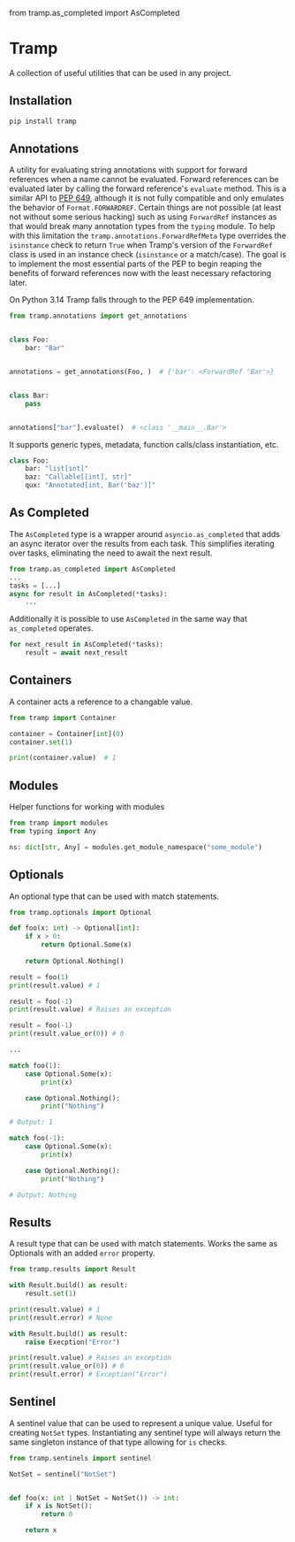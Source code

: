 from tramp.as_completed import AsCompleted

# Tramp

A collection of useful utilities that can be used in any project.

## Installation

```python
pip install tramp
```

## Annotations

A utility for evaluating string annotations with support for forward references when a name cannot be evaluated. Forward references can be evaluated later by calling the forward reference's `evaluate` method. This is a similar API to [PEP 649](https://peps.python.org/pep-0649/), although it is not fully compatible and only emulates the behavior of `Format.FORWARDREF`. Certain things are not possible (at least not without some serious hacking) such as using `ForwardRef` instances as that would break many annotation types from the `typing` module. To help with this limitation the `tramp.annotations.ForwardRefMeta` type overrides the `isinstance` check to return `True` when Tramp's version of the `ForwardRef` class is used in an instance check (`isinstance` or a match/case). The goal is to implement the most essential parts of the PEP to begin reaping the benefits of forward references now with the least necessary refactoring later.

On Python 3.14 Tramp falls through to the PEP 649 implementation.

```python
from tramp.annotations import get_annotations


class Foo:
    bar: "Bar"


annotations = get_annotations(Foo, )  # {'bar': <ForwardRef 'Bar'>}


class Bar:
    pass


annotations["bar"].evaluate()  # <class '__main__.Bar'>
```
It supports generic types, metadata, function calls/class instantiation, etc.
```python
class Foo:
    bar: "list[int]"
    baz: "Callable[[int], str]"
    qux: "Annotated[int, Bar('baz')]"
```

## As Completed

The `AsCompleted` type is a wrapper around `asyncio.as_completed` that adds an async iterator over the results from each task. This simplifies iterating over tasks, eliminating the need to await the next result.

```py
from tramp.as_completed import AsCompleted
...
tasks = [...]
async for result in AsCompleted(*tasks):
    ...
```

Additionally it is possible to use `AsCompleted` in the same way that `as_completed` operates.

```py
for next_result in AsCompleted(*tasks):
    result = await next_result
```

## Containers

A container acts a reference to a changable value.

```python
from tramp import Container

container = Container[int](0)
container.set(1)

print(container.value)  # 1
```

## Modules

Helper functions for working with modules

```python
from tramp import modules
from typing import Any

ns: dict[str, Any] = modules.get_module_namespace("some_module")
```

## Optionals

An optional type that can be used with match statements.

```python
from tramp.optionals import Optional

def foo(x: int) -> Optional[int]:
    if x > 0:
        return Optional.Some(x)
        
    return Optional.Nothing()

result = foo(1)
print(result.value) # 1

result = foo(-1)
print(result.value) # Raises an exception

result = foo(-1)
print(result.value_or(0)) # 0

...

match foo(1):
    case Optional.Some(x):
        print(x)

    case Optional.Nothing():
        print("Nothing")

# Output: 1

match foo(-1):
    case Optional.Some(x):
        print(x)

    case Optional.Nothing():
        print("Nothing")

# Output: Nothing
```

## Results

A result type that can be used with match statements. Works the same as Optionals with an added `error` property.

```python
from tramp.results import Result

with Result.build() as result:
    result.set(1)

print(result.value) # 1
print(result.error) # None

with Result.build() as result:
    raise Execption("Error")

print(result.value) # Raises an exception
print(result.value_or(0)) # 0
print(result.error) # Exception("Error")
```

## Sentinel

A sentinel value that can be used to represent a unique value. Useful for creating `NotSet` types. Instantiating any
sentinel type will always return the same singleton instance of that type allowing for `is` checks.

```python
from tramp.sentinels import sentinel

NotSet = sentinel("NotSet")


def foo(x: int | NotSet = NotSet()) -> int:
    if x is NotSet():
        return 0

    return x
```
